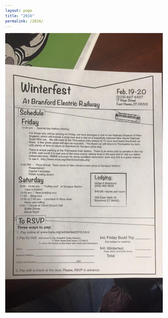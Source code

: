 ```yaml
---
layout: page
title: "2016"
permalink: /2016/
---
```



![Winterfest 2016](/assets/images/past/2016.jpg)




